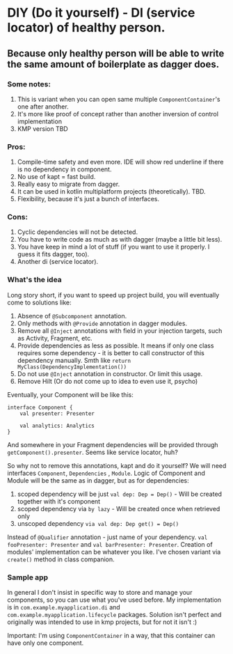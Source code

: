 # DIY (Do it yourself) - DI (service locator) of healthy person.

## Because only healthy person will be able to write the same amount of boilerplate as dagger does.

### Some notes:

1. This is variant when you can open same multiple `ComponentContainer`'s one after another.
2. It's more like proof of concept rather than another inversion of control implementation
3. KMP version TBD

### Pros:

1. Compile-time safety and even more. IDE will show red underline if there is no dependency in component.
2. No use of kapt = fast build.
3. Really easy to migrate from dagger.
4. It can be used in kotlin multiplatform projects (theoretically). TBD.
5. Flexibility, because it's just a bunch of interfaces.

### Cons:

1. Cyclic dependencies will not be detected.
2. You have to write code as much as with dagger (maybe a little bit less).
3. You have keep in mind a lot of stuff (if you want to use it properly. I guess it fits dagger, too).
4. Another di (service locator).

### What's the idea

Long story short, if you want to speed up project build, you will eventually come to solutions like:

1. Absence of `@Subcomponent` annotation.
2. Only methods with `@Provide` annotation in dagger modules.
3. Remove all `@Inject` annotations with field in your injection targets, such as Activity, Fragment, etc.
4. Provide dependencies as less as possible. It means if only one class requires some dependency - it is better to call
   constructor of this dependency manually. Smth like `return MyClass(DependencyImplementation())`
5. Do not use `@Inject` annotation in constructor. Or limit this usage.
6. Remove Hilt (Or do not come up to idea to even use it, psycho)

Eventually, your Component will be like this:

```
interface Component {
    val presenter: Presenter
    
    val analytics: Analytics
}
```

And somewhere in your Fragment dependencies will be provided through `getComponent().presenter`. Seems like service
locator, huh?

So why not to remove this annotations, kapt and do it yourself? We will need interfaces `Component`, `Dependencies`
, `Module`. Logic of Component and Module will be the same as in dagger, but as for dependencies:

1. scoped dependency will be just `val dep: Dep = Dep()` - Will be created together with it's component
2. scoped dependency via `by lazy` - Will be created once when retrieved only
3. unscoped dependency `via val dep: Dep get() = Dep()`

Instead of `@Qualifier` annotation - just name of your dependency. `val fooPresenter: Presenter`
and `val barPresenter: Presenter`. Creation of modules' implementation can be whatever you like. I've chosen variant
via `create()` method in class companion.

### Sample app

In general I don't insist in specific way to store and manage your components, so you can use what you've used before.
My implementation is in `com.example.myapplication.di` and `com.example.myapplication.lifecycle` packages. Solution
isn't perfect and originally was intended to use in kmp projects, but for not it isn't :)

Important: I'm using `ComponentContainer` in a way, that this container can have only one component.
